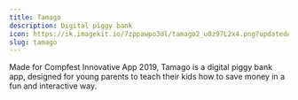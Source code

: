 ```yaml
---
title: Tamago
description: Digital piggy bank
icon: https://ik.imagekit.io/7zppawpo3dl/tamago2_u0z97L2x4.png?updatedAt=1627146899617
slug: tamago
---
```

Made for Compfest Innovative App 2019, Tamago is a digital piggy bank app, designed for young parents to teach their kids how to save money in a fun and interactive way.
